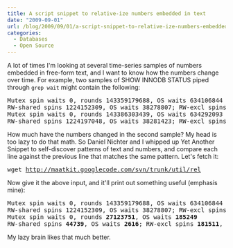 ```yaml
---
title: A script snippet to relative-ize numbers embedded in text
date: "2009-09-01"
url: /blog/2009/09/01/a-script-snippet-to-relative-ize-numbers-embedded-in-text/
categories:
  - Databases
  - Open Source
---
```

A lot of times I'm looking at several time-series samples of numbers embedded in free-form text, and I want to know how the numbers change over time. For example, two samples of SHOW INNODB STATUS piped through `grep wait` might contain the following:

<pre>Mutex spin waits 0, rounds 143359179688, OS waits 634106844
RW-shared spins 1224152309, OS waits 38278807; RW-excl spins 2432166425, OS waits 35264871
Mutex spin waits 0, rounds 143386303439, OS waits 634292093
RW-shared spins 1224197048, OS waits 38281423; RW-excl spins 2432347936, OS waits 35271423</pre>

How much have the numbers changed in the second sample? My head is too lazy to do that math. So Daniel Nichter and I whipped up Yet Another Snippet to self-discover patterns of text and numbers, and compare each line against the previous line that matches the same pattern. Let's fetch it:

<pre>wget <a href="http://maatkit.googlecode.com/svn/trunk/util/rel">http://maatkit.googlecode.com/svn/trunk/util/rel</a></pre>

Now give it the above input, and it'll print out something useful (emphasis mine):

<pre>Mutex spin waits 0, rounds 143359179688, OS waits 634106844
RW-shared spins 1224152309, OS waits 38278807; RW-excl spins 2432166425, OS waits 35264871
Mutex spin waits 0, rounds <strong>27123751</strong>, OS waits <strong>185249</strong>
RW-shared spins <strong>44739</strong>, OS waits <strong>2616</strong>; RW-excl spins <strong>181511</strong>, OS waits <strong>6552</strong></pre>

My lazy brain likes that much better.


